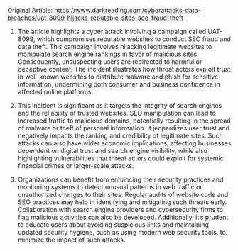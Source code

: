 Original Article: https://www.darkreading.com/cyberattacks-data-breaches/uat-8099-hijacks-reputable-sites-seo-fraud-theft

1) The article highlights a cyber attack involving a campaign called UAT-8099, which compromises reputable websites to conduct SEO fraud and data theft. This campaign involves hijacking legitimate websites to manipulate search engine rankings in favor of malicious sites. Consequently, unsuspecting users are redirected to harmful or deceptive content. The incident illustrates how threat actors exploit trust in well-known websites to distribute malware and phish for sensitive information, undermining both consumer and business confidence in affected online platforms.

2) This incident is significant as it targets the integrity of search engines and the reliability of trusted websites. SEO manipulation can lead to increased traffic to malicious domains, potentially resulting in the spread of malware or theft of personal information. It jeopardizes user trust and negatively impacts the ranking and credibility of legitimate sites. Such attacks can also have wider economic implications, affecting businesses dependent on digital trust and search engine visibility, while also highlighting vulnerabilities that threat actors could exploit for systemic financial crimes or larger-scale attacks.

3) Organizations can benefit from enhancing their security practices and monitoring systems to detect unusual patterns in web traffic or unauthorized changes to their sites. Regular audits of website code and SEO practices may help in identifying and mitigating such threats early. Collaboration with search engine providers and cybersecurity firms to flag malicious activities can also be developed. Additionally, it’s prudent to educate users about avoiding suspicious links and maintaining updated security hygiene, such as using modern web security tools, to minimize the impact of such attacks.